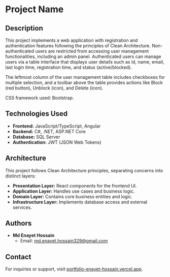 # Project Name

## Description

This project implements a web application with registration and authentication features following the principles of Clean Architecture. Non-authenticated users are restricted from accessing user management functionalities, including an admin panel. Authenticated users can manage users via a table interface that displays user details such as id, name, email, last login time, registration time, and status (active/blocked).

The leftmost column of the user management table includes checkboxes for multiple selection, and a toolbar above the table provides actions like Block (red button), Unblock (icon), and Delete (icon).

CSS framework used: Bootstrap.

## Technologies Used

- **Frontend:** JavaScript/TypeScript, Angular
- **Backend:** C#, .NET, ASP.NET Core
- **Database:** SQL Server 
- **Authentication:** JWT (JSON Web Tokens)

## Architecture

This project follows Clean Architecture principles, separating concerns into distinct layers:
- **Presentation Layer:** React components for the frontend UI.
- **Application Layer:** Handles use cases and business logic.
- **Domain Layer:** Contains core business entities and logic.
- **Infrastructure Layer:** Implements database access and external services.

## Authors

- **Md Enayet Hossain**
  - Email: md.enayet.hossain329@gmail.com


## Contact

For inquiries or support, visit [portfolio-enayet-hossain.vercel.app](https://portfolio-enayet-hossain.vercel.app/home).


